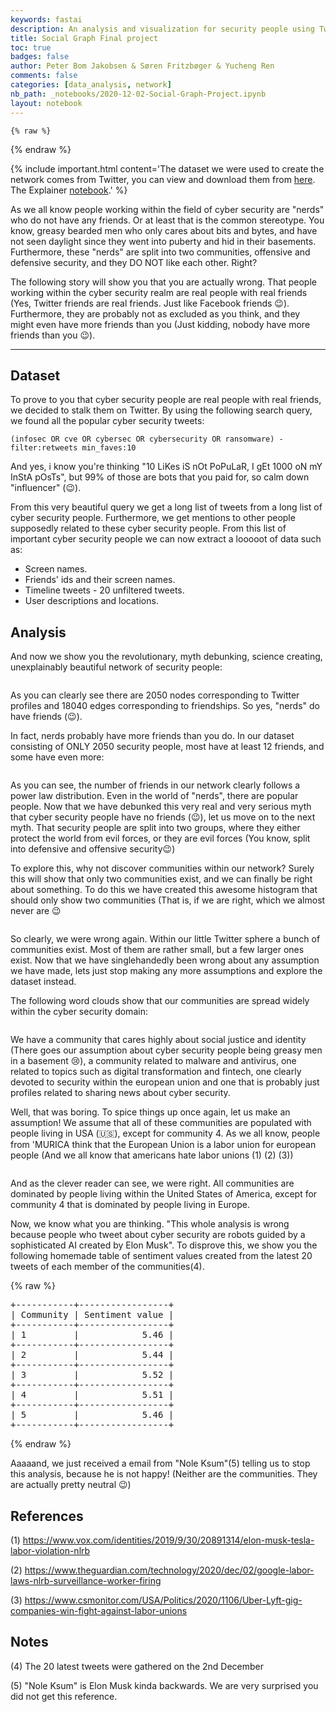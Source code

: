 ```yaml
---
keywords: fastai
description: An analysis and visualization for security people using Twitter data.
title: Social Graph Final project 
toc: true 
badges: false
author: Peter Bom Jakobsen & Søren Fritzbøger & Yucheng Ren 
comments: false
categories: [data_analysis, network]
nb_path: _notebooks/2020-12-02-Social-Graph-Project.ipynb
layout: notebook
---
```


<!--
#################################################
### THIS FILE WAS AUTOGENERATED! DO NOT EDIT! ###
#################################################
# file to edit: _notebooks/2020-12-02-Social-Graph-Project.ipynb
-->

<div class="container" id="notebook-container">
        
    {% raw %}
    
<div class="cell border-box-sizing code_cell rendered">

</div>
    {% endraw %}

<div class="cell border-box-sizing text_cell rendered"><div class="inner_cell">
<div class="text_cell_render border-box-sizing rendered_html">
<p>{% include important.html content='The dataset we were used to create the network comes from Twitter, you can view and download them from <a href="https://raw.githubusercontent.com/Glorforidor/SocialGraphAssignments/master/twitter_data.zip">here</a>. The Explainer <a href="https://nbviewer.jupyter.org/github/Glorforidor/SocialGraphAssignments/blob/master/explainer.ipynb">notebook</a>.' %}</p>

</div>
</div>
</div>
<div class="cell border-box-sizing text_cell rendered"><div class="inner_cell">
<div class="text_cell_render border-box-sizing rendered_html">
<p>As we all know people working within the field of cyber security are "nerds" who do not have any friends. Or at least that is the common stereotype. You know, greasy bearded men who only cares about bits and bytes, and have not seen daylight since they went into puberty and hid in their basements. Furthermore, these "nerds" are split into two communities, offensive and defensive security, and they DO NOT like each other. Right?</p>
<p>The following story will show you that you are actually wrong. That people working within the cyber security realm are real people with real friends (Yes, Twitter friends are real friends. Just like Facebook friends 😉). Furthermore, they are probably not as excluded as you think, and they might even have more friends than you (Just kidding, nobody have more friends than you 😉).</p>
<hr>

</div>
</div>
</div>
<div class="cell border-box-sizing text_cell rendered"><div class="inner_cell">
<div class="text_cell_render border-box-sizing rendered_html">
<h2 id="Dataset">Dataset<a class="anchor-link" href="#Dataset"> </a></h2><p>To prove to you that cyber security people are real people with real friends, we decided to stalk them on Twitter. By using the following search query, we found all the popular cyber security tweets:</p>
<p><code>(infosec OR cve OR cybersec OR cybersecurity OR ransomware) -filter:retweets min_faves:10</code></p>
<p>And yes, i know you're thinking "10 LiKes iS nOt PoPuLaR, I gEt 1000 oN mY InStA pOsTs", but 99% of those are bots that you paid for, so calm down "influencer" (😉).</p>
<p>From this very beautiful query we get a long list of tweets from a long list of cyber security people. Furthermore, we get mentions to other people supposedly related to these cyber security people. From this list of important cyber security people we can now extract a looooot of data such as:</p>
<ul>
<li>Screen names.</li>
<li>Friends' ids and their screen names.</li>
<li>Timeline tweets - 20 unfiltered tweets.</li>
<li>User descriptions and locations.</li>
</ul>

</div>
</div>
</div>
<div class="cell border-box-sizing text_cell rendered"><div class="inner_cell">
<div class="text_cell_render border-box-sizing rendered_html">
<h2 id="Analysis">Analysis<a class="anchor-link" href="#Analysis"> </a></h2><p>And now we show you the revolutionary, myth debunking, science creating, unexplainably beautiful network of security people:</p>

</div>
</div>
</div>
<div class="cell border-box-sizing text_cell rendered"><div class="inner_cell">
<div class="text_cell_render border-box-sizing rendered_html">
<p><img src="/02806-final-project/images/copied_from_nb/imgs/network.png" alt=""></p>

</div>
</div>
</div>
<div class="cell border-box-sizing text_cell rendered"><div class="inner_cell">
<div class="text_cell_render border-box-sizing rendered_html">
<p>As you can clearly see there are 2050 nodes corresponding to Twitter profiles and 18040 edges corresponding to friendships. So yes, "nerds" do have friends (😉).</p>
<p>In fact, nerds probably have more friends than you do. In our dataset consisting of ONLY 2050 security people, most have at least 12 friends, and some have even more:</p>

</div>
</div>
</div>
<div class="cell border-box-sizing text_cell rendered"><div class="inner_cell">
<div class="text_cell_render border-box-sizing rendered_html">
<p><img src="/02806-final-project/images/copied_from_nb/imgs/degree_distribution.png" alt=""></p>

</div>
</div>
</div>
<div class="cell border-box-sizing text_cell rendered"><div class="inner_cell">
<div class="text_cell_render border-box-sizing rendered_html">
<p>As you can see, the number of friends in our network clearly follows a power law distribution. Even in the world of "nerds", there are popular people. Now that we have debunked this very real and very serious myth that cyber security people have no friends (😉), let us move on to the next myth. That security people are split into two groups, where they either protect the world from evil forces, or they are evil forces (You know, split into defensive and offensive security😉)</p>
<p>To explore this, why not discover communities within our network? Surely this will show that only two communities exist, and we can finally be right about something. To do this we have created this awesome histogram that should only show two communities (That is, if we are right, which we almost never are 😉</p>

</div>
</div>
</div>
<div class="cell border-box-sizing text_cell rendered"><div class="inner_cell">
<div class="text_cell_render border-box-sizing rendered_html">
<p><img src="/02806-final-project/images/copied_from_nb/imgs/community_size.png" alt=""></p>

</div>
</div>
</div>
<div class="cell border-box-sizing text_cell rendered"><div class="inner_cell">
<div class="text_cell_render border-box-sizing rendered_html">
<p>So clearly, we were wrong again. Within our little Twitter sphere a bunch of communities exist. Most of them are rather small, but a few larger ones exist. Now that we have singlehandedly been wrong about any assumption we have made, lets just stop making any more assumptions and  explore the dataset instead.</p>
<p>The following word clouds show that our communities are spread widely within the cyber security domain:</p>

</div>
</div>
</div>
<div class="cell border-box-sizing text_cell rendered"><div class="inner_cell">
<div class="text_cell_render border-box-sizing rendered_html">
<p><img src="/02806-final-project/images/copied_from_nb/imgs/wordcloud1.png" alt=""></p>

</div>
</div>
</div>
<div class="cell border-box-sizing text_cell rendered"><div class="inner_cell">
<div class="text_cell_render border-box-sizing rendered_html">
<p>We have a community that cares highly about social justice and identity (There goes our assumption about cyber security people being greasy men in a basement 😢), a community related to malware and antivirus, one related to topics such as digital transformation and fintech, one clearly devoted to security within the european union and one that is probably just profiles related to sharing news about cyber security.</p>
<p>Well, that was boring. To spice things up once again, let us make an assumption! We assume that all of these communities are populated with people living in USA (🇺🇸), except for community 4. As we all know, people from 'MURICA think that the European Union is a labor union for european people (And we all know that americans hate labor unions (1) (2) (3))</p>

</div>
</div>
</div>
<div class="cell border-box-sizing text_cell rendered"><div class="inner_cell">
<div class="text_cell_render border-box-sizing rendered_html">
<p><img src="/02806-final-project/images/copied_from_nb/imgs/wordcloud2.png" alt=""></p>

</div>
</div>
</div>
<div class="cell border-box-sizing text_cell rendered"><div class="inner_cell">
<div class="text_cell_render border-box-sizing rendered_html">
<p>And as the clever reader can see, we were right. All communities are dominated by people living within the United States of America, except for community 4 that is dominated by people living in Europe.</p>
<p>Now, we know what you are thinking. "This whole analysis is wrong because people who tweet about cyber security are robots guided by a sophisticated AI created by Elon Musk". To disprove this, we show you the following homemade table of sentiment values created from the latest 20 tweets of each member of the communities(4).</p>

</div>
</div>
</div>
    {% raw %}
    
<div class="cell border-box-sizing code_cell rendered">

<div class="output_wrapper">
<div class="output">

<div class="output_area">

<div class="output_subarea output_stream output_stdout output_text">
<pre>+-----------+-----------------+
| Community | Sentiment value |
+-----------+-----------------+
| 1         |            5.46 |
+-----------+-----------------+
| 2         |            5.44 |
+-----------+-----------------+
| 3         |            5.52 |
+-----------+-----------------+
| 4         |            5.51 |
+-----------+-----------------+
| 5         |            5.46 |
+-----------+-----------------+
</pre>
</div>
</div>

</div>
</div>

</div>
    {% endraw %}

<div class="cell border-box-sizing text_cell rendered"><div class="inner_cell">
<div class="text_cell_render border-box-sizing rendered_html">
<p>Aaaaand, we just received a email from "Nole Ksum"(5) telling us to stop this analysis, because he is not happy! (Neither are the communities. They are actually pretty neutral 😉)</p>

</div>
</div>
</div>
<div class="cell border-box-sizing text_cell rendered"><div class="inner_cell">
<div class="text_cell_render border-box-sizing rendered_html">
<h2 id="References">References<a class="anchor-link" href="#References"> </a></h2><p>(1) <a href="https://www.vox.com/identities/2019/9/30/20891314/elon-musk-tesla-labor-violation-nlrb">https://www.vox.com/identities/2019/9/30/20891314/elon-musk-tesla-labor-violation-nlrb</a></p>
<p>(2) <a href="https://www.theguardian.com/technology/2020/dec/02/google-labor-laws-nlrb-surveillance-worker-firing">https://www.theguardian.com/technology/2020/dec/02/google-labor-laws-nlrb-surveillance-worker-firing</a></p>
<p>(3) <a href="https://www.csmonitor.com/USA/Politics/2020/1106/Uber-Lyft-gig-companies-win-fight-against-labor-unions">https://www.csmonitor.com/USA/Politics/2020/1106/Uber-Lyft-gig-companies-win-fight-against-labor-unions</a></p>

</div>
</div>
</div>
<div class="cell border-box-sizing text_cell rendered"><div class="inner_cell">
<div class="text_cell_render border-box-sizing rendered_html">
<h2 id="Notes">Notes<a class="anchor-link" href="#Notes"> </a></h2><p>(4) The 20 latest tweets were gathered on the 2nd December</p>
<p>(5) "Nole Ksum" is Elon Musk kinda backwards. We are very surprised you did not get this reference.</p>

</div>
</div>
</div>
</div>
 

